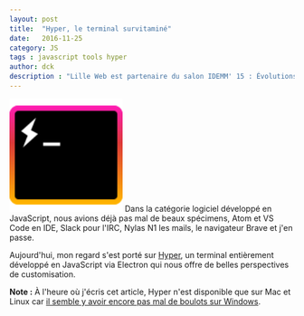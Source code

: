 ```yaml
---
layout: post
title:  "Hyper, le terminal survitaminé"
date:   2016-11-25
category: JS
tags : javascript tools hyper
author: dck
description : "Lille Web est partenaire du salon IDEMM' 15 : Évolutions et Tendances du Web"
---
```


<img src="/src/articles/hyperterm/logo.svg" width="200" class="pull-left" alt="Hyperterm logo" />
Dans la catégorie logiciel développé en JavaScript, nous avions déjà pas mal de beaux spécimens,  Atom et VS Code en IDE,
  Slack pour l'IRC, Nylas N1 les mails, le navigateur Brave et j'en passe.

Aujourd'hui, mon regard s'est porté sur [Hyper](https://hyper.is/), un terminal entièrement développé en JavaScript via Electron qui nous offre de belles perspectives de customisation.

**Note :** À l'heure où j'écris cet article, Hyper n'est disponible que sur Mac et Linux car [il semble y avoir encore pas mal de boulots sur Windows](https://github.com/zeit/hyper/issues?utf8=%E2%9C%93&q=Windows).
